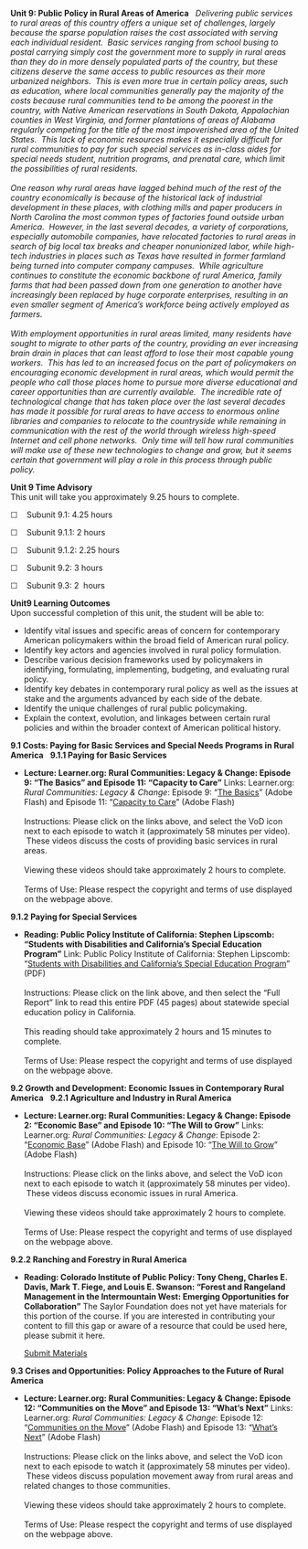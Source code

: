 **Unit 9: Public Policy in Rural Areas of America** <span
id="9"></span> 
*Delivering public services to rural areas of this country offers a
unique set of challenges, largely because the sparse population raises
the cost associated with serving each individual resident.  Basic
services ranging from school busing to postal carrying simply cost the
government more to supply in rural areas than they do in more densely
populated parts of the country, but these citizens deserve the same
access to public resources as their more urbanized neighbors.  This is
even more true in certain policy areas, such as education, where local
communities generally pay the majority of the costs because rural
communities tend to be among the poorest in the country, with Native
American reservations in South Dakota, Appalachian counties in West
Virginia, and former plantations of areas of Alabama regularly competing
for the title of the most impoverished area of the United States.  This
lack of economic resources makes it especially difficult for rural
communities to pay for such special services as in-class aides for
special needs student, nutrition programs, and prenatal care, which
limit the possibilities of rural residents.*  
    
 *One reason why rural areas have lagged behind much of the rest of the
country economically is because of the historical lack of industrial
development in these places, with clothing mills and paper producers in
North Carolina the most common types of factories found outside urban
America.  However, in the last several decades, a variety of
corporations, especially automobile companies, have relocated factories
to rural areas in search of big local tax breaks and cheaper
nonunionized labor, while high-tech industries in places such as Texas
have resulted in former farmland being turned into computer company
campuses.  While agriculture continues to constitute the economic
backbone of rural America, family farms that had been passed down from
one generation to another have increasingly been replaced by huge
corporate enterprises, resulting in an even smaller segment of America’s
workforce being actively employed as farmers.*  
    
 *With employment opportunities in rural areas limited, many residents
have sought to migrate to other parts of the country, providing an ever
increasing brain drain in places that can least afford to lose their
most capable young workers.  This has led to an increased focus on the
part of policymakers on encouraging economic development in rural areas,
which would permit the people who call those places home to pursue more
diverse educational and career opportunities than are currently
available.  The incredible rate of technological change that has taken
place over the last several decades has made it possible for rural areas
to have access to enormous online libraries and companies to relocate to
the countryside while remaining in communication with the rest of the
world through wireless high-speed Internet and cell phone networks. 
Only time will tell how rural communities will make use of these new
technologies to change and grow, but it seems certain that government
will play a role in this process through public policy.*

**Unit 9 Time Advisory**  
This unit will take you approximately 9.25 hours to complete.   
  
 ☐    Subunit 9.1: 4.25 hours  
  
 ☐    Subunit 9.1.1: 2 hours  
  
 ☐    Subunit 9.1.2: 2.25 hours  
  
 ☐    Subunit 9.2: 3 hours  
  
 ☐    Subunit 9.3: 2  hours 

**Unit9 Learning Outcomes**  
Upon successful completion of this unit, the student will be able to:  
  
-   Identify vital issues and specific areas of concern for contemporary
    American policymakers within the broad field of American rural
    policy.
-   Identify key actors and agencies involved in rural policy
    formulation.
-   Describe various decision frameworks used by policymakers in
    identifying, formulating, implementing, budgeting, and evaluating
    rural policy.
-   Identify key debates in contemporary rural policy as well as the
    issues at stake and the arguments advanced by each side of the
    debate.
-   Identify the unique challenges of rural public policymaking.
-   Explain the context, evolution, and linkages between certain rural
    policies and within the broader context of American political
    history.

**9.1 Costs: Paying for Basic Services and Special Needs Programs in
Rural America** <span id="9.1"></span> 
**9.1.1 Paying for Basic Services** <span id="9.1.1"></span> 
-   **Lecture: Learner.org: Rural Communities: Legacy & Change: Episode
    9: “The Basics” and Episode 11: “Capacity to Care”**
    Links: Learner.org: *Rural Communities: Legacy & Change*: Episode 9:
    “[The Basics](http://www.learner.org/resources/series7.html)” (Adobe
    Flash) and Episode 11: “[Capacity to
    Care](http://www.learner.org/resources/series7.html)” (Adobe
    Flash)  
        
     Instructions: Please click on the links above, and select the VoD
    icon next to each episode to watch it (approximately 58 minutes per
    video).  These videos discuss the costs of providing basic services
    in rural areas.  
        
     Viewing these videos should take approximately 2 hours to
    complete.  
        
     Terms of Use: Please respect the copyright and terms of use
    displayed on the webpage above.

**9.1.2 Paying for Special Services** <span id="9.1.2"></span> 
-   **Reading: Public Policy Institute of California: Stephen Lipscomb:
    “Students with Disabilities and California’s Special Education
    Program”**
    Link: Public Policy Institute of California: Stephen Lipscomb:
    “[Students with Disabilities and California’s Special Education
    Program](http://www.ppic.org/main/publication.asp?i=875)” (PDF)  
        
     Instructions: Please click on the link above, and then select the
    “Full Report” link to read this entire PDF (45 pages) about
    statewide special education policy in California.  
        
     This reading should take approximately 2 hours and 15 minutes to
    complete.  
        
     Terms of Use: Please respect the copyright and terms of use
    displayed on the webpage above.

**9.2 Growth and Development: Economic Issues in Contemporary Rural
America** <span id="9.2"></span> 
**9.2.1 Agriculture and Industry in Rural America** <span
id="9.2.1"></span> 
-   **Lecture: Learner.org: Rural Communities: Legacy & Change: Episode
    2: “Economic Base” and Episode 10: “The Will to Grow”**
    Links: Learner.org: *Rural Communities: Legacy & Change*: Episode 2:
    “[Economic Base](http://www.learner.org/resources/series7.html)”
    (Adobe Flash) and Episode 10: “[The Will to
    Grow](http://www.learner.org/resources/series7.html)” (Adobe
    Flash)  
        
     Instructions: Please click on the links above, and select the VoD
    icon next to each episode to watch it (approximately 58 minutes per
    video).  These videos discuss economic issues in rural America.  
        
     Viewing these videos should take approximately 2 hours to
    complete.  
        
     Terms of Use: Please respect the copyright and terms of use
    displayed on the webpage above.

**9.2.2 Ranching and Forestry in Rural America** <span
id="9.2.2"></span> 
-   **Reading: Colorado Institute of Public Policy: Tony Cheng, Charles
    E. Davis, Mark T. Fiege, and Louis E. Swanson: “Forest and Rangeland
    Management in the Intermountain West: Emerging Opportunities for
    Collaboration”**
    The Saylor Foundation does not yet have materials for this portion
    of the course. If you are interested in contributing your content to
    fill this gap or aware of a resource that could be used here, please
    submit it here.

    [Submit Materials](/contribute/)

**9.3 Crises and Opportunities: Policy Approaches to the Future of Rural
America** <span id="9.3"></span> 
-   **Lecture: Learner.org: Rural Communities: Legacy & Change: Episode
    12: “Communities on the Move” and Episode 13: “What’s Next”**
    Links: Learner.org: *Rural Communities: Legacy & Change*: Episode
    12: “[Communities on the
    Move](http://www.learner.org/resources/series7.html)” (Adobe Flash)
    and Episode 13: “[What’s
    Next](http://www.learner.org/resources/series7.html)” (Adobe
    Flash)  
        
     Instructions: Please click on the links above, and select the VoD
    icon next to each episode to watch it (approximately 58 minutes per
    video).  These videos discuss population movement away from rural
    areas and related changes to those communities.  
        
     Viewing these videos should take approximately 2 hours to
    complete.  
         
     Terms of Use: Please respect the copyright and terms of use
    displayed on the webpage above.


